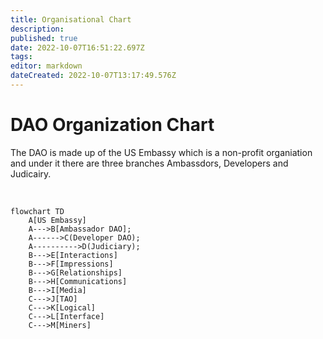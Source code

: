 ```yaml
---
title: Organisational Chart
description: 
published: true
date: 2022-10-07T16:51:22.697Z
tags: 
editor: markdown
dateCreated: 2022-10-07T13:17:49.576Z
---
```


# DAO Organization Chart
The DAO is made up of the US Embassy which is a non-profit organiation and under it there are three branches Ambassdors, Developers and Judicairy. 

&nbsp;

```mermaid
flowchart TD
    A[US Embassy]
    A--->B[Ambassador DAO];
    A------>C(Developer DAO);
    A---------->D(Judiciary);
    B--->E[Interactions]
    B--->F[Impressions]
    B--->G[Relationships]
    B--->H[Communications]
    B--->I[Media]
    C--->J[TAO]
    C--->K[Logical]
    C--->L[Interface]
    C--->M[Miners]
```

